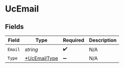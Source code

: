 # UcEmail


## Fields

| Field                                              | Type                                               | Required                                           | Description                                        |
| -------------------------------------------------- | -------------------------------------------------- | -------------------------------------------------- | -------------------------------------------------- |
| `Email`                                            | *string*                                           | :heavy_check_mark:                                 | N/A                                                |
| `Type`                                             | [*UcEmailType](../../models/shared/ucemailtype.md) | :heavy_minus_sign:                                 | N/A                                                |